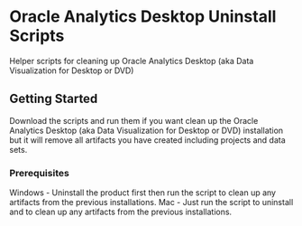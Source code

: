 # Oracle Analytics Desktop Uninstall Scripts

Helper scripts for cleaning up Oracle Analytics Desktop (aka Data Visualization for Desktop or DVD)

## Getting Started

Download the scripts and run them if you want clean up the Oracle Analytics Desktop (aka Data Visualization for Desktop or DVD) installation but it will remove all artifacts you have created including projects and data sets.

### Prerequisites

Windows - Uninstall the product first then run the script to clean up any artifacts from the previous installations.
Mac - Just run the script to uninstall and to clean up any artifacts from the previous installations.
